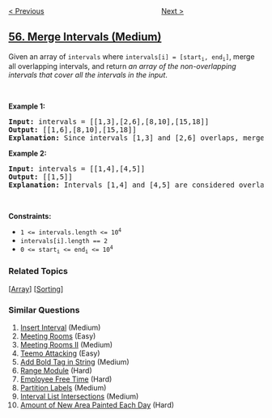 <!--|This file generated by command(leetcode description); DO NOT EDIT.    |-->
<!--+----------------------------------------------------------------------+-->
<!--|@author    awesee <openset.wang@gmail.com>                           |-->
<!--|@link      https://github.com/awesee                                 |-->
<!--|@home      https://github.com/awesee/leetcode                        |-->
<!--+----------------------------------------------------------------------+-->

[< Previous](../jump-game "Jump Game")
　　　　　　　　　　　　　　　　
[Next >](../insert-interval "Insert Interval")

## [56. Merge Intervals (Medium)](https://leetcode.com/problems/merge-intervals "合并区间")

<p>Given an array&nbsp;of <code>intervals</code>&nbsp;where <code>intervals[i] = [start<sub>i</sub>, end<sub>i</sub>]</code>, merge all overlapping intervals, and return <em>an array of the non-overlapping intervals that cover all the intervals in the input</em>.</p>

<p>&nbsp;</p>
<p><strong>Example 1:</strong></p>

<pre>
<strong>Input:</strong> intervals = [[1,3],[2,6],[8,10],[15,18]]
<strong>Output:</strong> [[1,6],[8,10],[15,18]]
<strong>Explanation:</strong> Since intervals [1,3] and [2,6] overlaps, merge them into [1,6].
</pre>

<p><strong>Example 2:</strong></p>

<pre>
<strong>Input:</strong> intervals = [[1,4],[4,5]]
<strong>Output:</strong> [[1,5]]
<strong>Explanation:</strong> Intervals [1,4] and [4,5] are considered overlapping.
</pre>

<p>&nbsp;</p>
<p><strong>Constraints:</strong></p>

<ul>
	<li><code>1 &lt;= intervals.length &lt;= 10<sup>4</sup></code></li>
	<li><code>intervals[i].length == 2</code></li>
	<li><code>0 &lt;= start<sub>i</sub> &lt;= end<sub>i</sub> &lt;= 10<sup>4</sup></code></li>
</ul>

### Related Topics
  [[Array](../../tag/array/README.md)]
  [[Sorting](../../tag/sorting/README.md)]

### Similar Questions
  1. [Insert Interval](../insert-interval) (Medium)
  1. [Meeting Rooms](../meeting-rooms) (Easy)
  1. [Meeting Rooms II](../meeting-rooms-ii) (Medium)
  1. [Teemo Attacking](../teemo-attacking) (Easy)
  1. [Add Bold Tag in String](../add-bold-tag-in-string) (Medium)
  1. [Range Module](../range-module) (Hard)
  1. [Employee Free Time](../employee-free-time) (Hard)
  1. [Partition Labels](../partition-labels) (Medium)
  1. [Interval List Intersections](../interval-list-intersections) (Medium)
  1. [Amount of New Area Painted Each Day](../amount-of-new-area-painted-each-day) (Hard)
